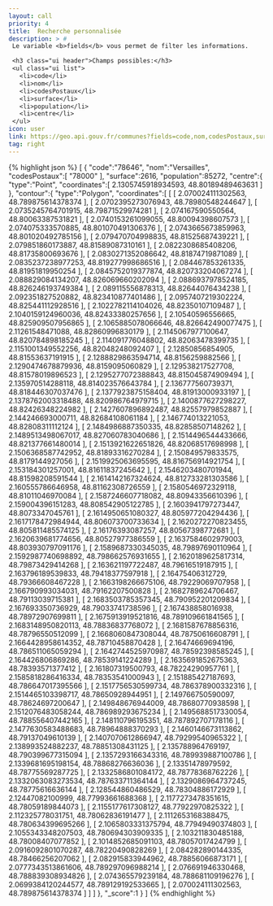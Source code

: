 ```yaml
---
layout: call
priority: 4
title:  Recherche personnalisée
description: > #
 Le variable <b>fields</b> vous permet de filter les informations.

 <h3 class="ui header">Champs possibles:</h3>
 <ul class="ui list">
   <li>code</li>
   <li>nom</li>
   <li>codesPostaux</li>
   <li>surface</li>
   <li>population</li>
   <li>centre</li>
 </ul>
icon: user
link: https://geo.api.gouv.fr/communes?fields=code,nom,codesPostaux,surface,population,centre,contour&nom=versailles
tag: right
---
```

{% highlight json %}
[
   {
      "code":"78646",
      "nom":"Versailles",
      "codesPostaux":[
         "78000"
      ],
      "surface":2616,
      "population":85272,
      "centre":{
         "type":"Point",
         "coordinates":[
            2.1305745918934593,
            48.80189489463631
         ]
      },
      "contour":{
         "type":"Polygon",
         "coordinates":[
            [
               [
                  2.070024111302563,
                  48.789875614378374
               ],
               [
                  2.0702395273076943,
                  48.78980548244647
               ],
               [
                  2.0735245764701915,
                  48.79871529974281
               ],
               [
                  2.074167590550564,
                  48.80063387531821
               ],
               [
                  2.0740153261099055,
                  48.80094398607573
               ],
               [
                  2.074075333570885,
                  48.801070491306376
               ],
               [
                  2.0743665673859963,
                  48.801020492785156
               ],
               [
                  2.079470704998835,
                  48.81525687439221
               ],
               [
                  2.079851860173887,
                  48.81589087310161
               ],
               [
                  2.0822308685408206,
                  48.81735800693676
               ],
               [
                  2.0830271352086642,
                  48.81874719871089
               ],
               [
                  2.0835237238977253,
                  48.819277998686516
               ],
               [
                  2.084467853261335,
                  48.81951819950254
               ],
               [
                  2.0845752019377874,
                  48.820733204067274
               ],
               [
                  2.088829084134207,
                  48.826069660202094
               ],
               [
                  2.0886937978524185,
                  48.826246193749384
               ],
               [
                  2.089115556878313,
                  48.82644076434238
               ],
               [
                  2.092351827520882,
                  48.823410877401486
               ],
               [
                  2.0957407219302224,
                  48.825441112928516
               ],
               [
                  2.1022782114104026,
                  48.82350107109487
               ],
               [
                  2.1040159124960036,
                  48.82433380257656
               ],
               [
                  2.10540596556665,
                  48.825909507956865
               ],
               [
                  2.1065885078066646,
                  48.826642490077475
               ],
               [
                  2.11261548471088,
                  48.82860996830179
               ],
               [
                  2.1145067977100647,
                  48.820784898185245
               ],
               [
                  2.114091776048802,
                  48.82063478399735
               ],
               [
                  2.1151001349552256,
                  48.82048248092407
               ],
               [
                  2.12850856854905,
                  48.81553637191915
               ],
               [
                  2.1288829863594714,
                  48.8156259882566
               ],
               [
                  2.1290474678879936,
                  48.8159095060829
               ],
               [
                  2.129538217527708,
                  48.81578019896523
               ],
               [
                  2.1295277072388843,
                  48.815045874909494
               ],
               [
                  2.135970514288118,
                  48.814023576643784
               ],
               [
                  2.136777560739371,
                  48.818446307037476
               ],
               [
                  2.1377923875158404,
                  48.81913000933197
               ],
               [
                  2.1378762003318488,
                  48.820986764979715
               ],
               [
                  2.1400877627298227,
                  48.82426348224982
               ],
               [
                  2.1427607896892487,
                  48.82557979852887
               ],
               [
                  2.144246693000711,
                  48.82684108061184
               ],
               [
                  2.146774013221053,
                  48.82808311112124
               ],
               [
                  2.1484986887350335,
                  48.82858507148262
               ],
               [
                  2.1489513498067017,
                  48.827060783040686
               ],
               [
                  2.1514496544433666,
                  48.821377661480014
               ],
               [
                  2.1513921622651826,
                  48.82068517698998
               ],
               [
                  2.1506368587742952,
                  48.81893316270284
               ],
               [
                  2.150849579833575,
                  48.8179144927056
               ],
               [
                  2.1519925063695595,
                  48.816756914921754
               ],
               [
                  2.153184301257001,
                  48.81611837245642
               ],
               [
                  2.1546203480701944,
                  48.81598208591544
               ],
               [
                  2.1614142167324624,
                  48.812733281303586
               ],
               [
                  2.160555786646958,
                  48.81162308726559
               ],
               [
                  2.1580546972329118,
                  48.81011046970084
               ],
               [
                  2.1587246607718082,
                  48.80943356610396
               ],
               [
                  2.159004396151283,
                  48.808542905122785
               ],
               [
                  2.1603941797273447,
                  48.8073347045761
               ],
               [
                  2.1614950651080327,
                  48.805977204294436
               ],
               [
                  2.1617178472984944,
                  48.806073700733634
               ],
               [
                  2.1620272270823455,
                  48.805811485574125
               ],
               [
                  2.16176393087257,
                  48.80567398772681
               ],
               [
                  2.1620639681774656,
                  48.80527977386559
               ],
               [
                  2.1637584602979003,
                  48.803930797091176
               ],
               [
                  2.1589687330345035,
                  48.79897690110964
               ],
               [
                  2.1592987740698892,
                  48.798662576931655
               ],
               [
                  2.1620189625817314,
                  48.79873429414268
               ],
               [
                  2.163621197722487,
                  48.79616519187915
               ],
               [
                  2.163796189539833,
                  48.79418377597918
               ],
               [
                  2.16475406312729,
                  48.79366608467228
               ],
               [
                  2.1663198266675106,
                  48.79229069707958
               ],
               [
                  2.166790993034031,
                  48.79162207500828
               ],
               [
                  2.1682789624706467,
                  48.79113039715381
               ],
               [
                  2.1683503785357345,
                  48.790952201209834
               ],
               [
                  2.167693350736929,
                  48.79033741738596
               ],
               [
                  2.167438858016938,
                  48.78972907699811
               ],
               [
                  2.1675913919521816,
                  48.789109661841565
               ],
               [
                  2.1683148950820113,
                  48.78836837768072
               ],
               [
                  2.1681587678856316,
                  48.78796550512099
               ],
               [
                  2.1668060847308044,
                  48.78750616608791
               ],
               [
                  2.1664428958614352,
                  48.78710458870428
               ],
               [
                  2.16474669694196,
                  48.786511065059294
               ],
               [
                  2.1642744525970987,
                  48.78592398585245
               ],
               [
                  2.164426806869286,
                  48.78539141224289
               ],
               [
                  2.1635691852675363,
                  48.78393571377412
               ],
               [
                  2.161807319500793,
                  48.78224290957761
               ],
               [
                  2.1585818286416334,
                  48.78353541000943
               ],
               [
                  2.151885427187693,
                  48.786647017395566
               ],
               [
                  2.1517756530599734,
                  48.786378900332316
               ],
               [
                  2.1514465103398717,
                  48.78650928944951
               ],
               [
                  2.149766750590097,
                  48.78624697200647
               ],
               [
                  2.149848676944009,
                  48.78680770938598
               ],
               [
                  2.1512076483058244,
                  48.786989293675234
               ],
               [
                  2.1495688517330054,
                  48.788556407442165
               ],
               [
                  2.148110796195351,
                  48.787892707178116
               ],
               [
                  2.1477630583488683,
                  48.78964888370293
               ],
               [
                  2.1460146673113862,
                  48.79137049610139
               ],
               [
                  2.1407070612866947,
                  48.79299540965322
               ],
               [
                  2.138993524882237,
                  48.78851308431125
               ],
               [
                  2.135788964769197,
                  48.790399677315094
               ],
               [
                  2.1357293166343316,
                  48.789939887100786
               ],
               [
                  2.1339681695198154,
                  48.78868276636036
               ],
               [
                  2.13351478979592,
                  48.78775569287725
               ],
               [
                  2.1332586801084172,
                  48.78778368762226
               ],
               [
                  2.1332063083273534,
                  48.787633711364144
               ],
               [
                  2.1329086964737245,
                  48.78775616636144
               ],
               [
                  2.128544860486529,
                  48.78304886172929
               ],
               [
                  2.12447082100999,
                  48.77993661688368
               ],
               [
                  2.1177273478351615,
                  48.78059189844073
               ],
               [
                  2.1155177617308127,
                  48.77922970825322
               ],
               [
                  2.112325778031751,
                  48.78062836191477
               ],
               [
                  2.1112653168388475,
                  48.780634399695266
               ],
               [
                  2.1065803331375794,
                  48.77949490374803
               ],
               [
                  2.1055343348207503,
                  48.780694303909335
               ],
               [
                  2.103211830485188,
                  48.78008407077852
               ],
               [
                  2.1014852685091103,
                  48.78057017424799
               ],
               [
                  2.0916092801070287,
                  48.78220490828269
               ],
               [
                  2.084282890144335,
                  48.78466256207062
               ],
               [
                  2.082915833944962,
                  48.78856066873171
               ],
               [
                  2.0777343513861606,
                  48.789297096988214
               ],
               [
                  2.076691946330468,
                  48.788839308934826
               ],
               [
                  2.074365579239184,
                  48.788681109196276
               ],
               [
                  2.0699384120244577,
                  48.789129192533665
               ],
               [
                  2.070024111302563,
                  48.789875614378374
               ]
            ]
         ]
      },
      "_score":1
   }
]
{% endhighlight %}
